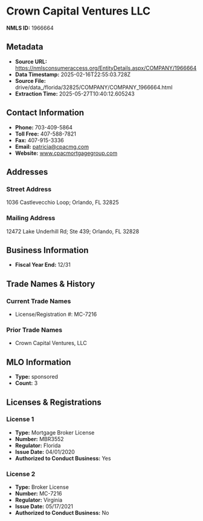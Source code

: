 # Crown Capital Ventures LLC

**NMLS ID:** 1966664

## Metadata
- **Source URL:** https://nmlsconsumeraccess.org/EntityDetails.aspx/COMPANY/1966664
- **Data Timestamp:** 2025-02-16T22:55:03.728Z
- **Source File:** drive/data_/florida/32825/COMPANY/COMPANY_1966664.html
- **Extraction Time:** 2025-05-27T10:40:12.605243

## Contact Information
- **Phone:** 703-409-5864
- **Toll Free:** 407-588-7821
- **Fax:** 407-915-3336
- **Email:** patricia@cpacmg.com
- **Website:** www.cpacmortgagegroup.com

## Addresses
### Street Address
1036 Castlevecchio Loop; Orlando, FL 32825

### Mailing Address
12472 Lake Underhill Rd; Ste 439; Orlando, FL 32828

## Business Information
- **Fiscal Year End:** 12/31

## Trade Names & History
### Current Trade Names
- License/Registration #: MC-7216

### Prior Trade Names
- Crown Capital Ventures, LLC

## MLO Information
- **Type:** sponsored
- **Count:** 3

## Licenses & Registrations

### License 1
- **Type:** Mortgage Broker License
- **Number:** MBR3552
- **Regulator:** Florida
- **Issue Date:** 04/01/2020
- **Authorized to Conduct Business:** Yes

### License 2
- **Type:** Broker License
- **Number:** MC-7216
- **Regulator:** Virginia
- **Issue Date:** 05/17/2021
- **Authorized to Conduct Business:** No
